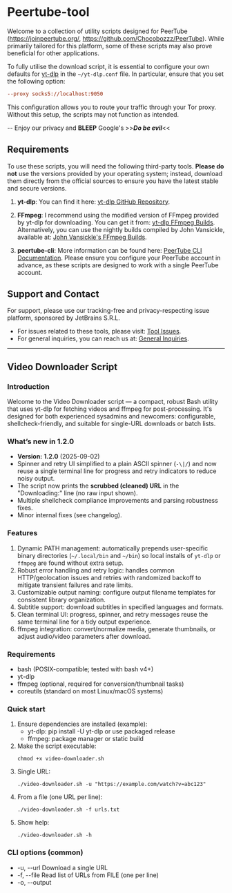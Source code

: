 # Peertube-tool

Welcome to a collection of utility scripts designed for PeerTube 
(https://joinpeertube.org/, https://github.com/Chocobozzz/PeerTube). While 
primarily tailored for this platform, some of these scripts may also prove beneficial for other applications.

To fully utilise the download script, it is essential to configure your own defaults for [yt-dlp](https://github.com/yt-dlp/yt-dlp?tab=readme-ov-file#configuration) in the `~/yt-dlp.conf` file. In particular, ensure that you set the following option:

```ini
--proxy socks5://localhost:9050
```

This configuration allows you to route your traffic through your Tor proxy. Without this setup, the scripts may not function as intended.

-- Enjoy our privacy and **BLEEP** Google's >>**_Do be evil_**<<

## Requirements

To use these scripts, you will need the following third-party tools. **Please do not** use the versions provided by your operating system; instead, download them directly from the official sources to ensure you have the latest stable and secure versions.

1. **yt-dlp**: You can find it here: [yt-dlp GitHub Repository](https://github.com/yt-dlp/yt-dlp).

2. **FFmpeg**: I recommend using the modified version of FFmpeg provided by yt-dlp for downloading. You can get it from: [yt-dlp FFmpeg Builds](https://github.com/yt-dlp/FFmpeg-Builds). Alternatively, you can use the nightly builds compiled by John Vansickle, available at: [John Vansickle's FFmpeg Builds](https://johnvansickle.com/ffmpeg/).

3. **peertube-cli**: More information can be found here: [PeerTube CLI Documentation](https://docs.joinpeertube.org/support/doc/tools#remote-peertube-cli). Please ensure you configure your PeerTube account in advance, as these scripts are designed to work with a single PeerTube account.

## Support and Contact

For support, please use our tracking-free and privacy-respecting issue platform, sponsored by JetBrains S.R.L.

- For issues related to these tools, please visit: [Tool Issues](https://kb.mypdns.org/projects/TBX/issues).
- For general inquiries, you can reach us at: [General Inquiries](https://kb.mypdns.org/projects/MPDNS/issues).

---------------------

## Video Downloader Script
### Introduction

Welcome to the Video Downloader script — a compact, robust Bash utility that uses yt-dlp for fetching videos and ffmpeg for post-processing. It's designed for both experienced sysadmins and newcomers: configurable, shellcheck-friendly, and suitable for single-URL downloads or batch lists.


### What’s new in 1.2.0

- **Version:** **1.2.0** (2025-09-02)
- Spinner and retry UI simplified to a plain ASCII spinner (`-\|/`) and now reuse a single terminal line for progress and retry indicators to reduce noisy output.
- The script now prints the **scrubbed (cleaned) URL** in the "Downloading:" line (no raw input shown).
- Multiple shellcheck compliance improvements and parsing robustness fixes.
- Minor internal fixes (see changelog).


### Features

1. Dynamic PATH management: automatically prepends user-specific binary directories (`~/.local/bin` and `~/bin`) so local installs of `yt-dlp` or `ffmpeg` are found without extra setup.
2. Robust error handling and retry logic: handles common HTTP/geolocation issues and retries with randomized backoff to mitigate transient failures and rate limits.
3. Customizable output naming: configure output filename templates for consistent library organization.
4. Subtitle support: download subtitles in specified languages and formats.
5. Clean terminal UI: progress, spinner, and retry messages reuse the same terminal line for a tidy output experience.
6. ffmpeg integration: convert/normalize media, generate thumbnails, or adjust audio/video parameters after download.


### Requirements

- bash (POSIX-compatible; tested with bash v4+)
- yt-dlp
- ffmpeg (optional, required for conversion/thumbnail tasks)
- coreutils (standard on most Linux/macOS systems)


### Quick start

1. Ensure dependencies are installed (example):
    - yt-dlp: pip install -U yt-dlp or use packaged release
    - ffmpeg: package manager or static build
2. Make the script executable:
    ```shell
    chmod +x video-downloader.sh
    ```
3. Single URL:
    ```shell
    ./video-downloader.sh -u "https://example.com/watch?v=abc123"
    ```
4. From a file (one URL per line):
    ```shell
    ./video-downloader.sh -f urls.txt
    ```
5. Show help:
    ```shell
    ./video-downloader.sh -h
    ```


### CLI options (common)

- -u, --url <URL>         Download a single URL
- -f, --file <FILE>       Read list of URLs from FILE (one per line)
- -o, --output <TEMPLATE> Set yt-dlp output template
- -s, --sub-lang <LANG>   Download subtitles for language (comma-separated)
- -v, --version           Print script version (now **1.2.0**)
- -h, --help              Display usage information

(Exact flags and behavior are implemented in-script; run -h for the complete list.)


### Behavior & UX notes

- The script sanitizes and prints a cleaned URL when starting a download to avoid exposing raw user input or extraneous whitespace.
- Terminal feedback (spinner/retry) is intentionally minimal and uses a single-line spinner `-\|/` for broad compatibility (no colour).
- Retry attempts display on the same line to avoid flooding logs with transient failure messages.


### Development & compliance

- Script aims for strong shellcheck compliance; notable annotations remain where traps or intentionally-unreachable functions would otherwise raise warnings (explicitly annotated with shellcheck disables where required).
- Contributions and issues: please follow the repository’s contributing guidelines and include shellcheck output for any changes that affect parsing or error handling.


### Changelog (summary)

- 1.2.0 (2025-09-02): UI simplification (plain spinner, single-line reuse), scrubbed URL printing, shellcheck/hardening improvements, version bump.
- previous main (1.1.3): The basics to repeatedly retry download fro youtube

---------------------

## PeerTube upload script

### Introduction

Introducing the PeerTube Video Uploader script, a streamlined and efficient tool designed for both experienced system administrators and enthusiastic newcomers. This Bash script simplifies the process of uploading video files to PeerTube, a decentralized video hosting platform, using the `peertube-cli` command-line interface. With its user-friendly options and robust functionality, this script empowers users to manage their video content effortlessly, making it an essential tool for anyone looking to share media online.

### Deeper Dive

The PeerTube Video Uploader script is crafted to cater to a diverse audience, from seasoned tech professionals who appreciate command-line efficiency to novices eager to explore video sharing. This script not only facilitates video uploads but also ensures that users can easily manage associated metadata, such as tags and channel names, enhancing the overall user experience.

#### Key Features:

1. **User-Friendly Command-Line Interface**: The script provides clear command-line options for specifying tags and channel names, making it accessible for users of all skill levels. The help and version options ensure that users can quickly find the information they need.

2. **Channel Name Validation**: Users can specify a channel name from a predefined list, ensuring that uploads are organized and consistent. If an invalid channel name is entered, the script prompts the user to select from valid options, reducing errors and confusion.

3. **Dynamic File Handling**: The script automatically scans the current directory for video files with supported extensions, allowing users to upload multiple videos in one go. This batch processing capability saves time and effort, especially for users with extensive media libraries.

4. **Description and Image File Integration**: Each video can have an associated description file, which the script reads and uploads alongside the video. Additionally, if a corresponding image file is found, it is uploaded as a thumbnail, enhancing the visual appeal of the video on the platform.

5. **Extensive Format Support**: The script supports a wide range of video and image file formats, ensuring compatibility with various media types. This flexibility allows users to upload their content without worrying about format restrictions.

6. **Error Handling and Feedback**: The script includes checks for file existence and provides informative error messages, guiding users through any issues that may arise during the upload process. This feedback loop is crucial for maintaining a smooth user experience.

In summary, the PeerTube Video Uploader script is a powerful and versatile tool that simplifies the video uploading process while providing essential features for effective media management. Its combination of user-friendly design and robust functionality makes it an invaluable resource for both experienced users and those new to video sharing. With this script, users can confidently share their content on PeerTube, contributing to a decentralized and vibrant media ecosystem.
